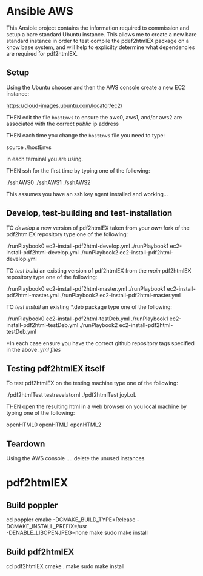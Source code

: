 # Ansible AWS

This Ansible project contains the information required to commission and 
setup a bare standard Ubuntu instance.  This allows me to create a new bare 
standard instance in order to test compile the pdef2htmlEX package on a 
know base system, and will help to explicilty determine what dependencies 
are required for pdf2htmlEX.

## Setup

Using the Ubuntu chooser and then the AWS console create a new EC2 
instance:

  https://cloud-images.ubuntu.com/locator/ec2/

THEN edit the file `hostEnvs` to ensure the aws0, aws1, and/or aws2 are 
associated with the correct *public* ip address

THEN each time you change the `hostEnvs` file you need to type:

  source ./hostEnvs

in each terminal you are using.

THEN ssh for the first time by typing one of the following:

  ./sshAWS0
  ./sshAWS1
  ./sshAWS2

This assumes you have an ssh key agent installed and working...

## Develop, test-building and test-installation

TO *develop* a new version of pdf2htmlEX taken from your *own* fork of the 
pdf2htmlEX repository type one of the following:

  ./runPlaybook0 ec2-install-pdf2html-develop.yml
  ./runPlaybook1 ec2-install-pdf2html-develop.yml
  ./runPlaybook2 ec2-install-pdf2html-develop.yml

TO *test* *build* an existing version of pdf2htmlEX from the *main* 
pdf2htmlEX repository type one of the following:

  ./runPlaybook0 ec2-install-pdf2html-master.yml
  ./runPlaybook1 ec2-install-pdf2html-master.yml
  ./runPlaybook2 ec2-install-pdf2html-master.yml

TO *test* *install* an existing *.deb package type one of the following:

  ./runPlaybook0 ec2-install-pdf2html-testDeb.yml
  ./runPlaybook1 ec2-install-pdf2html-testDeb.yml
  ./runPlaybook2 ec2-install-pdf2html-testDeb.yml

*In each case ensure you have the correct github repository tags specified 
in the above *.yml files*

## Testing pdf2htmlEX itself

To test pdf2htmlEX on the testing machine type one of the following:

  ./pdf2htmlTest testrevelatornl
  ./pdf2htmlTest joyLoL

THEN open the resulting html in a web browser on you local machine by 
typing one of the following:

  openHTML0
  openHTML1
  openHTML2


## Teardown

Using the AWS console .... delete the unused instances

# pdf2htmlEX

## Build poppler

  cd poppler
  cmake -DCMAKE_BUILD_TYPE=Release -DCMAKE_INSTALL_PREFIX=/usr \
    -DENABLE_LIBOPENJPEG=none
  make
  sudo make install

## Build pdf2htmlEX

  cd pdf2htmlEX
  cmake .
  make
  sudo make install

